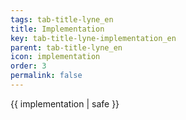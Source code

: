 ```yaml
---
tags: tab-title-lyne_en
title: Implementation
key: tab-title-lyne-implementation_en
parent: tab-title-lyne_en
icon: implementation
order: 3
permalink: false  
---
```

 {{ implementation | safe }}


